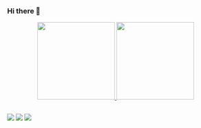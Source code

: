 ### Hi there 👋

<div align="center">
  <a href="https://github.com/lnonaka">
  <img height="180em" src="https://github-readme-stats.vercel.app/api?username=lnonaka&show_icons=true&theme=dracula&include_all_commits=true&count_private=true"/>
  <img height="180em" src="https://github-readme-stats.vercel.app/api/top-langs/?username=lnonakai&layout=compact&langs_count=7&theme=dracula"/>
</div>
  
##
  
<div> 
  <a href="https://instagram.com/luisnonaka" target="_blank"><img src="https://img.shields.io/badge/-Instagram-%23E4405F?style=for-the-badge&logo=instagram&logoColor=white" target="_blank"></a>
  <a href = "mailto:lnonaka@gmail.com"><img src="https://img.shields.io/badge/-Gmail-%23333?style=for-the-badge&logo=gmail&logoColor=white" target="_blank"></a>
  <a href="https://www.linkedin.com/in/luis-fernando-nonaka-37412125" target="_blank"><img src="https://img.shields.io/badge/-LinkedIn-%230077B5?style=for-the-badge&logo=linkedin&logoColor=white" target="_blank"></a> 
